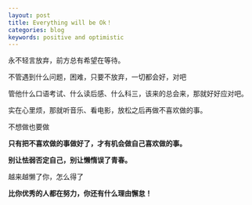 ```yaml
---
layout: post
title: Everything will be Ok！
categories: blog
keywords: positive and optimistic
---
```

永不轻言放弃，前方总有希望在等待。

不管遇到什么问题，困难，只要不放弃，一切都会好，对吧

管他什么口语考试、什么读后感、什么科三，该来的总会来，那就好好应对吧。

实在心里烦，那就听音乐、看电影，放松之后再做不喜欢做的事。

不想做也要做

**只有把不喜欢做的事做好了，才有机会做自己喜欢做的事。**

**别让怯弱否定自己，别让懒惰误了青春。**

越来越懒了你，怎么得了

**比你优秀的人都在努力，你还有什么理由懈怠！**


